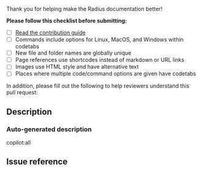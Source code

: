 Thank you for helping make the Radius documentation better!

**Please follow this checklist before submitting:**

- [ ] [Read the contribution guide](https://docs.radapp.dev/contributing/docs/)
- [ ] Commands include options for Linux, MacOS, and Windows within codetabs
- [ ] New file and folder names are globally unique
- [ ] Page references use shortcodes instead of markdown or URL links
- [ ] Images use HTML style and have alternative text
- [ ] Places where multiple code/command options are given have codetabs

In addition, please fill out the following to help reviewers understand this pull request:

## Description

<!--Please explain the changes you've made-->

### Auto-generated description

copilot:all

## Issue reference

<!--
Please reference the docs or Radius issue that this pull request addresses:

Fixes: #[issue number]
or
Fixes: https://github.com/project-radius/radius/issues/[issue number]
-->
